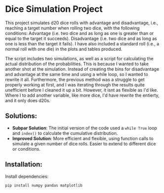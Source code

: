 # Dice Simulation Project

This project simulates d20 dice rolls with advantage and disadvantage, i.e., reaching a target number when rolling two dice, with the following conditions:
Advantage (i.e. two dice and as long as one is greater than or equal to the target it succeeds).
Disadvantage (i.e. two dice and as long as one is less than the target it fails).
I have also included a standard roll (i.e., a normal roll with one die) in the plots and tables produced.

The script includes two simulations, as well as a script for calculating the actual distribution of the probabilities.
This is because I wanted to take another shot at the simulation. Instead of creating the bins for disadvantage and advantage at the same time and using a while loop, so I wanted to rewrite it all. Furthermore, the previous method was a struggle to get properly working at first, and I was iterating through the results quite unefficient before I cleaned it up a bit. However, it isnt as flexible as I'd like. Where I to add another variable, like more dice, I'd have rewrite the entierty, and it only does d20s.

## Solutions:
- **Subpar Solution**: The initial version of the code used a `while True` loop and `index()` to calculate the cumulative distribution.
- **Improved Solution**: More efficient and flexible, using function calls to simulate a given number of dice rolls. Easier to extend to different dice or conditions.

## Installation:
Install dependencies:

```bash
pip install numpy pandas matplotlib
